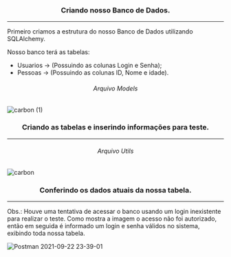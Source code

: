<h3 align="center"> Criando nosso Banco de Dados. </h3>
<hr>

Primeiro criamos a estrutura do nosso Banco de Dados utilizando SQLAlchemy.

<p>Nosso banco terá as tabelas:</p>
<ul>
  <li>Usuarios -> (Possuindo as colunas Login e Senha);
  <li>Pessoas -> (Possuindo as colunas ID, Nome e idade).  
</ul>

<h6 align="center">Arquivo Models</h6>

![carbon (1)](https://user-images.githubusercontent.com/43455579/134454567-24a4f640-8db7-4868-8f79-de0d37c66824.png)

<h3 align="center"> Criando as tabelas e inserindo informações para teste. </h3>
<hr>
<h6 align="center">Arquivo Utils</h6>

![carbon](https://user-images.githubusercontent.com/43455579/134454520-1e50e582-9167-4fee-ad6a-c6dfdafe2647.png)

<h3 align="center"> Conferindo os dados atuais da nossa tabela. </h3>
<hr>

Obs.: Houve uma tentativa de acessar o banco usando um login inexistente para realizar o teste. Como mostra a imagem o acesso não foi autorizado, 
então em seguida é informado um login e senha válidos no sistema, exibindo toda nossa tabela.

![Postman 2021-09-22 23-39-01](https://user-images.githubusercontent.com/43455579/134450843-1605e351-7934-4bc3-9cbb-afdacad88869.gif)

